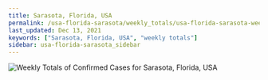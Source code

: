 ```yaml
---
title: Sarasota, Florida, USA
permalink: /usa-florida-sarasota/weekly_totals/usa-florida-sarasota-weekly_totals.html
last_updated: Dec 13, 2021
keywords: ["Sarasota, Florida, USA", "weekly totals"]
sidebar: usa-florida-sarasota_sidebar
---
```


![Weekly Totals of Confirmed Cases for Sarasota, Florida, USA](/covid_tracker/images/graphs/usa-florida-sarasota-weekly_totals_graph.png)
